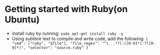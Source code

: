 # Getting started with Ruby(on Ubuntu)
* Install ruby by running: `sudo apt-get install ruby -y`
* Using sublime text to compile and write code, add the following:
`{
    "cmd": ["ruby", "$file"],
    "file_regex": "^(...*?):([0-9]*):?([0-9]*)",
    "selector": "source.ruby"
}
`
